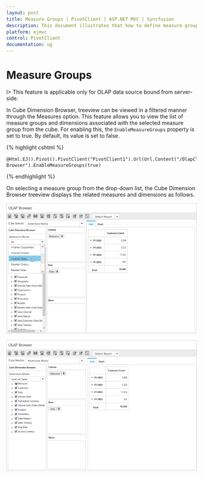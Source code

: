 ```yaml
---
layout: post
title: Measure Groups | PivotClient | ASP.NET MVC | Syncfusion
description: This document illustrates that how to define measure groups and functionalities in ASP.NET MVC PivotClient control
platform: ejmvc
control: PivotClient
documentation: ug
---
```


# Measure Groups

I> This feature is applicable only for OLAP data source bound from server-side.

In Cube Dimension Browser, treeview can be viewed in a filtered manner through the Measures option. This feature allows you to view the list of measure groups and dimensions associated with the selected measure group from the cube. For enabling this, the `EnableMeasureGroups` property is set to true. By default, its value is set to false.

{% highlight cshtml %}

    @Html.EJ().Pivot().PivotClient("PivotClient1").Url(Url.Content("/OlapClient")).Title("OLAP Browser").EnableMeasureGroups(true)

{% endhighlight %}

On selecting a measure group from the drop-down list, the Cube Dimension Browser treeview displays the related measures and dimensions as follows.

![Measure group in ASP NET MVC pivot client control](Measure-Groups_images/measure.png)

![Internet Sales Measure Group in ASP NET MVC pivot client control](Measure-Groups_images/measure1.png)